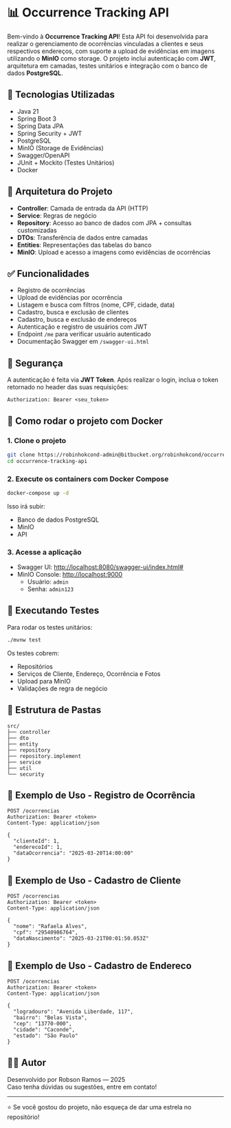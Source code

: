 
# 📊 Occurrence Tracking API

Bem-vindo à **Occurrence Tracking API**! Esta API foi desenvolvida para realizar o gerenciamento de ocorrências vinculadas a clientes e seus respectivos endereços, com suporte a upload de evidências em imagens utilizando o **MinIO** como storage. O projeto inclui autenticação com **JWT**, arquitetura em camadas, testes unitários e integração com o banco de dados **PostgreSQL**.

## 🚀 Tecnologias Utilizadas

- Java 21
- Spring Boot 3
- Spring Data JPA
- Spring Security + JWT
- PostgreSQL
- MinIO (Storage de Evidências)
- Swagger/OpenAPI
- JUnit + Mockito (Testes Unitários)
- Docker

## 🧱 Arquitetura do Projeto

- **Controller**: Camada de entrada da API (HTTP)
- **Service**: Regras de negócio
- **Repository**: Acesso ao banco de dados com JPA + consultas customizadas
- **DTOs**: Transferência de dados entre camadas
- **Entities**: Representações das tabelas do banco
- **MinIO**: Upload e acesso a imagens como evidências de ocorrências

## ✅ Funcionalidades

- Registro de ocorrências
- Upload de evidências por ocorrência
- Listagem e busca com filtros (nome, CPF, cidade, data)
- Cadastro, busca e exclusão de clientes
- Cadastro, busca e exclusão de endereços
- Autenticação e registro de usuários com JWT
- Endpoint `/me` para verificar usuário autenticado
- Documentação Swagger em `/swagger-ui.html`

## 🔐 Segurança

A autenticação é feita via **JWT Token**. Após realizar o login, inclua o token retornado no header das suas requisições:

```
Authorization: Bearer <seu_token>
```

## 🐳 Como rodar o projeto com Docker

### 1. Clone o projeto

```bash
git clone https://robinhokcond-admin@bitbucket.org/robinhokcond/occurrence-tracking-api.git
cd occurrence-tracking-api
```

### 2. Execute os containers com Docker Compose

```bash
docker-compose up -d
```

Isso irá subir:
- Banco de dados PostgreSQL
- MinIO
- API

### 3. Acesse a aplicação

- Swagger UI: [http://localhost:8080/swagger-ui/index.html#](http://localhost:8080/swagger-ui/index.html#)
- MinIO Console: [http://localhost:9000](http://localhost:9000)
  - Usuário: `admin`
  - Senha: `admin123`

## 🧪 Executando Testes

Para rodar os testes unitários:

```bash
./mvnw test
```

Os testes cobrem:
- Repositórios
- Serviços de Cliente, Endereço, Ocorrência e Fotos
- Upload para MinIO
- Validações de regra de negócio

## 📂 Estrutura de Pastas

```
src/
├── controller
├── dto
├── entity
├── repository
├── repository.implement
├── service
├── util
└── security
```

## 📝 Exemplo de Uso - Registro de Ocorrência

```http
POST /ocorrencias
Authorization: Bearer <token>
Content-Type: application/json

{
  "clienteId": 1,
  "enderecoId": 1,
  "dataOcorrencia": "2025-03-20T14:00:00"
}
```
## 📝 Exemplo de Uso - Cadastro de Cliente

```http
POST /ocorrencias
Authorization: Bearer <token>
Content-Type: application/json

{
  "nome": "Rafaela Alves",
  "cpf": "29540986764",
  "dataNascimento": "2025-03-21T00:01:50.053Z"
}

```

## 📝 Exemplo de Uso - Cadastro de Endereco

```http
POST /ocorrencias
Authorization: Bearer <token>
Content-Type: application/json

{
  "logradouro": "Avenida Liberdade, 117",
  "bairro": "Belas Vista",
  "cep": "13770-000",
  "cidade": "Caconde",
  "estado": "São Paulo"
}

```
## 🙋‍♂️ Autor

Desenvolvido por Robson Ramos — 2025  
Caso tenha dúvidas ou sugestões, entre em contato!

---

⭐ Se você gostou do projeto, não esqueça de dar uma estrela no repositório!
